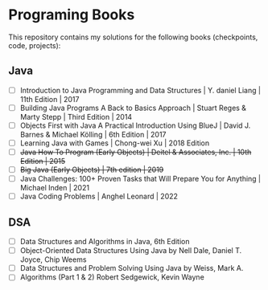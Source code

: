 # Programing Books

This repository contains my solutions for the following books (checkpoints, code, projects):

## Java

- [ ] Introduction to Java Programming and Data Structures | Y. daniel Liang | 11th Edition | 2017
- [ ] Building Java Programs A Back to Basics Approach | Stuart Reges & Marty Stepp | Third Edition | 2014
- [ ] Objects First with Java A Practical Introduction Using BlueJ | David J. Barnes & Michael Kölling | 6th Edition | 2017
- [ ] Learning Java with Games | Chong-wei Xu | 2018 Edition
- [ ] ~~Java How To Program (Early Objects) | Deitel & Associates, Inc. | 10th Edition | 2015~~
- [ ] ~~Big Java (Early Objects) | 7th edition | 2019~~
- [ ] Java Challenges: 100+ Proven Tasks that Will Prepare You for Anything | Michael Inden | 2021
- [ ] Java Coding Problems | Anghel Leonard | 2022

## DSA

- [ ] Data Structures and Algorithms in Java, 6th Edition
- [ ] Object-Oriented Data Structures Using Java by Nell Dale, Daniel T. Joyce, Chip Weems
- [ ] Data Structures and Problem Solving Using Java by Weiss, Mark A.
- [ ] Algorithms (Part 1 & 2) Robert Sedgewick, Kevin Wayne
